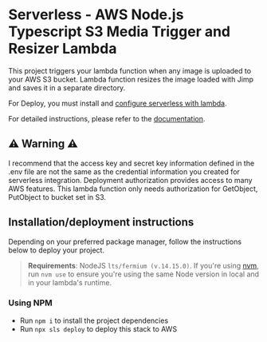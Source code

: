 
# Serverless - AWS Node.js Typescript S3 Media Trigger and Resizer Lambda  
  
This project triggers your lambda function when any image is uploaded to your AWS S3 bucket. Lambda function resizes the image loaded with Jimp and saves it in a separate directory.  
  
For Deploy, you must install and [configure serverless with lambda](https://www.serverless.com/framework/docs/providers/aws/cli-reference/config-credentials).  
  
For detailed instructions, please refer to the [documentation](https://www.serverless.com/framework/docs/providers/aws/).  
  
## ⚠️ Warning ⚠️
I recommend that the access key and secret key information defined in the .env file are not the same as the credential information you created for serverless integration. Deployment authorization provides access to many AWS features. This lambda function only needs authorization for GetObject, PutObject to bucket set in S3.
  
## Installation/deployment instructions  
  
Depending on your preferred package manager, follow the instructions below to deploy your project.  
  
> **Requirements**: NodeJS `lts/fermium (v.14.15.0)`. If you're using [nvm](https://github.com/nvm-sh/nvm), run `nvm use` to ensure you're using the same Node version in local and in your lambda's runtime.  

### Using NPM  
  
- Run `npm i` to install the project dependencies  
- Run `npx sls deploy` to deploy this stack to AWS

